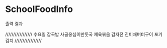 # SchoolFoodInfo

출력 결과

/////////////////
수요일
잡곡밥
사골옹심이만둣국
제육볶음
감자전
진미채버터구이
포기김치
/////////////////

